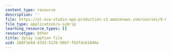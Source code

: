 ```yaml
---
content_type: resource
description: ''
file: https://ol-ocw-studio-app-production.s3.amazonaws.com/courses/9-00-introduction-to-psychology-fall-2004/268f3e8d47d3517699b7fb5f4cb1846e_10502.vtt
file_type: application/x-subrip
learning_resource_types: []
resourcetype: Other
title: 3play caption file
uid: 268f3e8d-47d3-5176-99b7-fb5f4cb1846e
---
```

